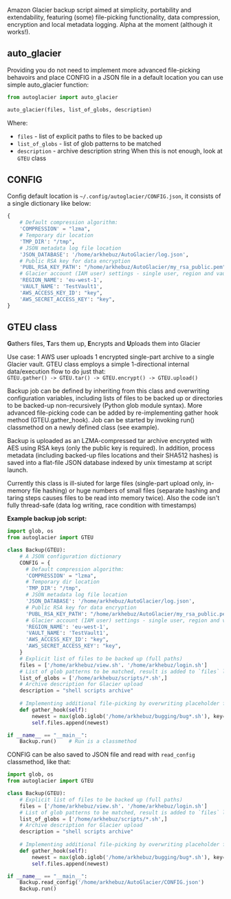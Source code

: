 Amazon Glacier backup script aimed at simplicity, portability and extendability, 
featuring (some) file-picking functionality, data compression, encryption and local metadata logging. Alpha at the moment (although it works!).


## auto_glacier

Providing you do not need to implement more advanced file-picking behavoirs and place CONFIG in a
 JSON file in a default location you can use simple auto_glacier function:
```python
from autoglacier import auto_glacier

auto_glacier(files, list_of_globs, description)

```

Where:
  - `files` - list of explicit paths to files to be backed up
  - `list_of_globs` - list of glob patterns to be matched
  - `description` - archive description string
When this is not enough, look at `GTEU` class

## CONFIG
Config default location is `~/.config/autoglacier/CONFIG.json`, it consists of a single dictionary like below:

```python
{
    # Default compression algorithm:
    'COMPRESSION' = "lzma",
    # Temporary dir location
    'TMP_DIR': "/tmp",
    # JSON metadata log file location
    'JSON_DATABASE': '/home/arkhebuz/AutoGlacier/log.json',
    # Public RSA key for data encryption
    'PUBL_RSA_KEY_PATH': "/home/arkhebuz/AutoGlacier/my_rsa_public.pem",
    # Glacier account (IAM user) settings - single user, region and vault
    'REGION_NAME': 'eu-west-1',
    'VAULT_NAME': 'TestVault1',
    'AWS_ACCESS_KEY_ID': "key",
    'AWS_SECRET_ACCESS_KEY': "key",
}
```

## GTEU class

**G**athers files, **T**ars them up, **E**ncrypts and **U**ploads them into Glacier 
    
Use case: 1 AWS user uploads 1 encrypted single-part archive to a single Glacier vault.
GTEU class employs a simple 1-directional internal data/execution flow to do just that:  
  `GTEU.gather() -> GTEU.tar() -> GTEU.encrypt() -> GTEU.upload()`

Backup job can be defined by inheriting from this class and overwriting 
configuration variables, including lists of files to be backed up or
directories to be backed-up non-recursively (Python glob module syntax).
More advanced file-picking code can be added by re-implementing gather hook 
method (GTEU.gather_hook). Job can be started by invoking run() classmethod
on a newly defined class (see example).

Backup is uploaded as an LZMA-compressed tar archive encrypted with AES using
RSA keys (only the public key is required). In addition, process metadata 
(including backed-up files locations and their SHA512 hashes) is saved into 
a flat-file JSON database indexed by unix timestamp at script launch.

Currently this class is ill-siuted for large files (single-part upload only,
in-memory file hashing) or huge numbers of small files (separate hashing and
taring steps causes files to be read into memory twice). Also the code isn't
fully thread-safe (data log writing, race condition with timestamps)


**Example backup job script:**


```python
import glob, os
from autoglacier import GTEU

class Backup(GTEU):
    # A JSON configuration dictionary
    CONFIG = {
      # Default compression algorithm:
      'COMPRESSION' = "lzma",
      # Temporary dir location
      'TMP_DIR': "/tmp",
      # JSON metadata log file location
      'JSON_DATABASE': '/home/arkhebuz/AutoGlacier/log.json',
      # Public RSA key for data encryption
      'PUBL_RSA_KEY_PATH': "/home/arkhebuz/AutoGlacier/my_rsa_public.pem",
      # Glacier account (IAM user) settings - single user, region and vault
      'REGION_NAME': 'eu-west-1',
      'VAULT_NAME': 'TestVault1',
      'AWS_ACCESS_KEY_ID': "key",
      'AWS_SECRET_ACCESS_KEY': "key",
    }
    # Explicit list of files to be backed up (full paths)
    files = ['/home/arkhebuz/view.sh'. '/home/arkhebuz/login.sh']
    # List of glob patterns to be matched, result is added to `files` list
    list_of_globs = ['/home/arkhebuz/scripts/*.sh',]
    # Archive description for Glacier upload
    description = "shell scripts archive"
    
    # Implementing additional file-picking by overwriting placeholder function
    def gather_hook(self):
        newest = max(glob.iglob('/home/arkhebuz/bugging/bug*.sh'), key=os.path.getmtime)
        self.files.append(newest)

if __name__ == "__main__":
    Backup.run()    # Run is a classmethod
```

CONFIG can be also saved to JSON file and read with `read_config` classmethod, like that:

```python
import glob, os
from autoglacier import GTEU

class Backup(GTEU):
    # Explicit list of files to be backed up (full paths)
    files = ['/home/arkhebuz/view.sh'. '/home/arkhebuz/login.sh']
    # List of glob patterns to be matched, result is added to `files` list
    list_of_globs = ['/home/arkhebuz/scripts/*.sh',]
    # Archive description for Glacier upload
    description = "shell scripts archive"
    
    # Implementing additional file-picking by overwriting placeholder function
    def gather_hook(self):
        newest = max(glob.iglob('/home/arkhebuz/bugging/bug*.sh'), key=os.path.getmtime)
        self.files.append(newest)

if __name__ == "__main__":
    Backup.read_config('/home/arkhebuz/AutoGlacier/CONFIG.json')
    Backup.run()
```
